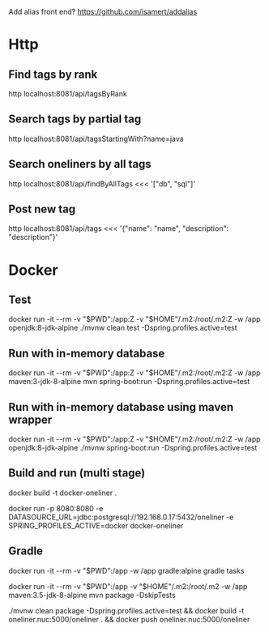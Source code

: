 Add alias front end? https://github.com/isamert/addalias


# Http
## Find tags by rank
http localhost:8081/api/tagsByRank

## Search tags by partial tag
http localhost:8081/api/tagsStartingWith?name=java

## Search oneliners by all tags
http localhost:8081/api/findByAllTags <<< '["db", "sql"]'

## Post new tag
http localhost:8081/api/tags <<< '{"name": "name", "description": "description"}'

# Docker
## Test
docker run -it --rm -v "$PWD":/app:Z -v "$HOME"/.m2:/root/.m2:Z -w /app openjdk:8-jdk-alpine ./mvnw clean test -Dspring.profiles.active=test

## Run with in-memory database
docker run -it --rm -v "$PWD":/app:Z -v "$HOME"/.m2:/root/.m2:Z -w /app maven:3-jdk-8-alpine mvn spring-boot:run -Dspring.profiles.active=test

## Run with in-memory database using maven wrapper
docker run -it --rm -v "$PWD":/app:Z -v "$HOME"/.m2:/root/.m2:Z -w /app openjdk:8-jdk-alpine ./mvnw spring-boot:run -Dspring.profiles.active=test

## Build and run (multi stage)
docker build -t docker-oneliner .

docker run -p 8080:8080 -e DATASOURCE_URL=jdbc:postgresql://192.168.0.17:5432/oneliner -e SPRING_PROFILES_ACTIVE=docker docker-oneliner

## Gradle
docker run -it --rm -v "$PWD":/app -w /app gradle:alpine gradle tasks



docker run -it --rm -v "$PWD":/app -v "$HOME"/.m2:/root/.m2 -w /app maven:3.5-jdk-8-alpine mvn package -DskipTests 


./mvnw clean package -Dspring.profiles.active=test && docker build -t oneliner.nuc:5000/oneliner . && docker push oneliner.nuc:5000/oneliner
